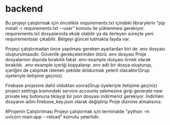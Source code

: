 # backend

Bu projeyi çalıştırmak için öncelikle requirements.txt içindeki librarylerin "pip install -r requirements.txt --user" komutu ile yüklenmesi gerekiyor. requirements.txt dosyalarında eksik olabilir ya da ilerleyen süreçte yeni requirementslar çıkabilir. Belgeyi güncel tutmakta fayda var.

Projeyi çalıştırmadan önce yapılması gereken ayarlardan biri de .env dosyası oluşturulmasıdır. Güvenlik gerekçelerinden ötürü .env dosyası Proje dosyalarının dışında bırakıldı fakat .env-example dosyası örnek olarak bırakıldı. .env-example içeriği kopyalanıp .env adlı bir dosya oluşturup, içeriğini de çalışmak istenen şekilde doldurmak yeterli olacaktır(Grup üyeleriyle iletişime geçiniz). 

Firebase projesine dahil olduktan sonra(Grup üyeleriyle iletişime geçiniz) project settings kısmındaki service accounts sekmesine girip generate new private key butonuna tıklayıp bir json dosyası indirmeniz gerekiyor. İndirilien dosyanın adını firebase_key.json olarak değiştirip Proje dizinine atmalısınız. 

#Projenin Çalıştırılması
Projeyi çalıştırmak için terminalde "python -m uvicorn main:app --reload" komutu yeterlidir.

